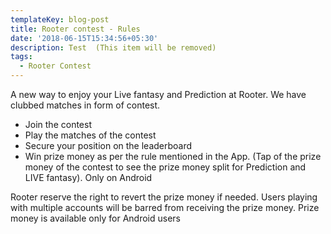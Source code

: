 ```yaml
---
templateKey: blog-post
title: Rooter contest - Rules
date: '2018-06-15T15:34:56+05:30'
description: Test  (This item will be removed)
tags:
  - Rooter Contest
---
```

A new way to enjoy your Live fantasy and Prediction at Rooter. We have clubbed matches in form of contest.  

* Join the contest 
* Play the matches of the contest
* Secure your position on the leaderboard
* Win prize money as per the rule mentioned in the App. (Tap of the prize money of the contest to see the prize money split for Prediction and LIVE fantasy). Only on Android

Rooter reserve the right to revert the prize money if needed. Users playing with multiple accounts will be barred from receiving the prize money. Prize money is available only for Android users
